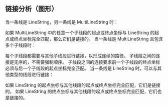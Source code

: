 

## 链接分析（图形）







当一条线是 LineString，另一条线是 MultiLineString 时：

如果 MultiLineString 中的任意一个子线段的起点或终点坐标与 LineString 的起点或终点坐标完全匹配，那么它们是链接的。
当一条线是 MultiLineString 且包含多个子线段时：

每个子线段都需要与其他子线段进行链接，以形成连续的路径。
子线段之间的连接是无序的，不需要强制顺序。
子线段之间的连接要求前一个子线段的终点坐标必须与后一个子线段的起点坐标完全匹配。
当一条线是 LineString 时，可以与其他类型的线段进行链接：

如果 LineString 的起点坐标与其他线段的起点或终点坐标完全匹配，它们是链接的。
如果 LineString 的终点坐标与其他线段的起点或终点坐标完全匹配，它们也是链接的。
